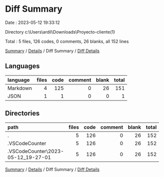 # Diff Summary

Date : 2023-05-12 19:33:12

Directory c:\\Users\\ardil\\Downloads\\Proyecto-cliente(1)

Total : 5 files,  126 codes, 0 comments, 26 blanks, all 152 lines

[Summary](results.md) / [Details](details.md) / Diff Summary / [Diff Details](diff-details.md)

## Languages
| language | files | code | comment | blank | total |
| :--- | ---: | ---: | ---: | ---: | ---: |
| Markdown | 4 | 125 | 0 | 26 | 151 |
| JSON | 1 | 1 | 0 | 0 | 1 |

## Directories
| path | files | code | comment | blank | total |
| :--- | ---: | ---: | ---: | ---: | ---: |
| . | 5 | 126 | 0 | 26 | 152 |
| .VSCodeCounter | 5 | 126 | 0 | 26 | 152 |
| .VSCodeCounter\\2023-05-12_19-27-01 | 5 | 126 | 0 | 26 | 152 |

[Summary](results.md) / [Details](details.md) / Diff Summary / [Diff Details](diff-details.md)